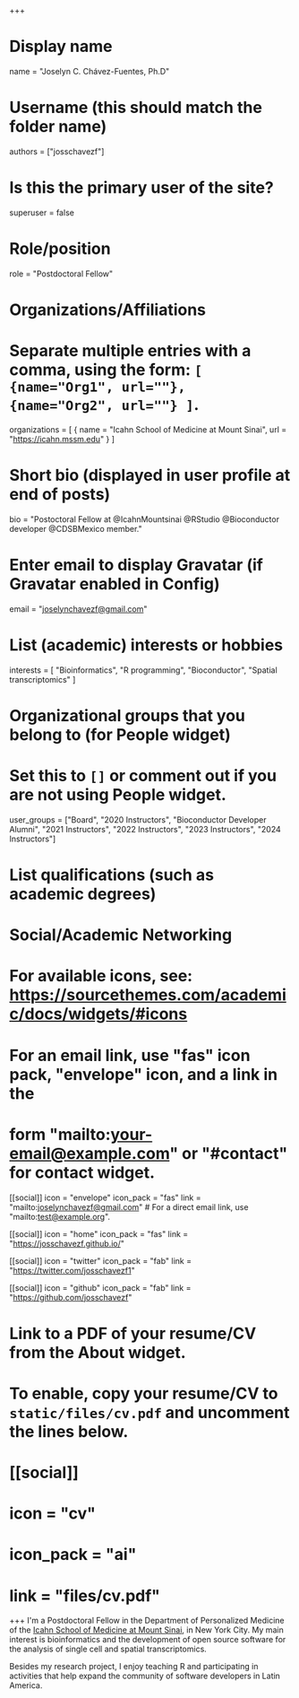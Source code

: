 +++
# Display name
name = "Joselyn C. Chávez-Fuentes, Ph.D"

# Username (this should match the folder name)
authors = ["josschavezf"]

# Is this the primary user of the site?
superuser = false

# Role/position
role = "Postdoctoral Fellow"

# Organizations/Affiliations
#   Separate multiple entries with a comma, using the form: `[ {name="Org1", url=""}, {name="Org2", url=""} ]`.
organizations = [ { name = "Icahn School of Medicine at Mount Sinai", url = "https://icahn.mssm.edu" } ]

# Short bio (displayed in user profile at end of posts)
bio = "Postoctoral Fellow at @IcahnMountsinai  @RStudio @Bioconductor developer @CDSBMexico member."

# Enter email to display Gravatar (if Gravatar enabled in Config)
email = "joselynchavezf@gmail.com"

# List (academic) interests or hobbies
interests = [
  "Bioinformatics",
  "R programming",
  "Bioconductor",
  "Spatial transcriptomics"
]

# Organizational groups that you belong to (for People widget)
#   Set this to `[]` or comment out if you are not using People widget.
user_groups = ["Board", "2020 Instructors", "Bioconductor Developer Alumni", "2021 Instructors", "2022 Instructors", "2023 Instructors", "2024 Instructors"]

# List qualifications (such as academic degrees)

# Social/Academic Networking
# For available icons, see: https://sourcethemes.com/academic/docs/widgets/#icons
#   For an email link, use "fas" icon pack, "envelope" icon, and a link in the
#   form "mailto:your-email@example.com" or "#contact" for contact widget.

[[social]]
  icon = "envelope"
  icon_pack = "fas"
  link = "mailto:joselynchavezf@gmail.com"  # For a direct email link, use "mailto:test@example.org".

[[social]]
  icon = "home"
  icon_pack = "fas"
  link = "https://josschavezf.github.io/"

[[social]]
  icon = "twitter"
  icon_pack = "fab"
  link = "https://twitter.com/josschavezf1"

[[social]]
  icon = "github"
  icon_pack = "fab"
  link = "https://github.com/josschavezf"

# Link to a PDF of your resume/CV from the About widget.
# To enable, copy your resume/CV to `static/files/cv.pdf` and uncomment the lines below.
# [[social]]
#   icon = "cv"
#   icon_pack = "ai"
#   link = "files/cv.pdf"

+++
I'm a Postdoctoral Fellow in the Department of Personalized Medicine of the [Icahn School of Medicine at Mount Sinai](https://icahn.mssm.edu), in New York City. My main interest is bioinformatics and the development of open source software for the analysis of single cell and spatial transcriptomics.

Besides my research project, I enjoy teaching R and participating in activities that help expand the community of software developers in Latin America.

